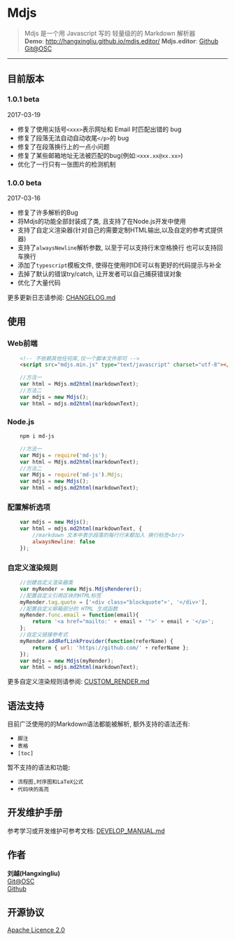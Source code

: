 # Mdjs

> Mdjs 是一个用 Javascript 写的 轻量级的的 Markdown 解析器   
> **Demo**: <http://hangxingliu.github.io/mdjs.editor/>
> **Mdjs.editor**: 
> [Github](https://github.com/hangxingliu/mdjs.editor)
> [Git@OSC](http://git.oschina.net/voyageliu/mdjs.editor)

---

## 目前版本

### 1.0.1 **beta**

2017-03-19

- 修复了使用尖括号`<xxx>`表示网址和 Email 时匹配出错的 bug
- 修复了段落无法自动自动收尾`</p>`的 bug
- 修复了在段落换行上的一点小问题
- 修复了某些邮箱地址无法被匹配的bug(例如:`<xxx.xx@xx.xx>`)
- 优化了一行只有一张图片的检测机制

### 1.0.0 **beta**

2017-03-16

- 修复了许多解析的Bug
- 将Mdjs的功能全部封装成了类, 且支持了在Node.js开发中使用
- 支持了自定义渲染器(针对自己的需要定制HTML输出,以及自定的参考式提供器)
- 支持了`alwaysNewline`解析参数, 以至于可以支持行末空格换行 也可以支持回车换行
- 添加了`typescript`模板文件, 使得在使用时IDE可以有更好的代码提示与补全
- 去掉了默认的错误try/catch, 让开发者可以自己捕获错误对象
- 优化了大量代码

更多更新日志请参阅: [CHANGELOG.md](documents/CHANGELOG.md)

## 使用

### Web前端

``` html
	<!-- 不依赖其他任何库,仅一个脚本文件即可 -->
	<script src="mdjs.min.js" type="text/javascript" charset="utf-8"></script>
```

``` javascript
	//方法一
	var html = Mdjs.md2html(markdownText);
	//方法二
	var mdjs = new Mdjs();
	var html = mdjs.md2html(markdownText);
```

### Node.js

``` bash
	npm i md-js
```

``` javascript
	//方法一
	var Mdjs = require('md-js');
	var html = Mdjs.md2html(markdownText);
	//方法二
	var Mdjs = require('md-js').Mdjs;
	var mdjs = new Mdjs();
	var html = mdjs.md2html(markdownText);
```

### 配置解析选项

``` javascript
	var mdjs = new Mdjs();
	var html = mdjs.md2html(markdownText, {
		//markdown 文本中表示段落的每行行末都加入 换行标签<br/>
		alwaysNewline: false
	});
```

### 自定义渲染规则

``` javascript
	//创建自定义渲染器类
	var myRender = new Mdjs.MdjsRenderer();
	//配置自定义引用区块的HTML标签
	myRender.tag.quote = ['<div class="blockquote">', '</div>'],
	//配置自定义邮箱部分的 HTML 生成函数
	myRender.func.email = function(email){
		return '<a href="mailto:' + email + '">' + email + '</a>';
	};
	//自定义链接参考式
	myRender.addRefLinkProvider(function(referName) {
		return { url: 'https://github.com/' + referName };
	});
	var mdjs = new Mdjs(myRender);
	var html = mdjs.md2html(markdownText);
```

更多自定义渲染规则请参阅: [CUSTOM_RENDER.md](documents/CUSTOM_RENDER.md)


## 语法支持

目前广泛使用的的Markdown语法都能被解析,
额外支持的语法还有:

- `脚注`
- `表格`
- `[toc]`

暂不支持的语法和功能:

- `流程图,时序图和LaTeX公式`
- `代码块的高亮`

## 开发维护手册

参考学习或开发维护可参考文档:
[DEVELOP_MANUAL.md](documents/DEVELOP_MANUAL.md)

## 作者

**刘越(Hangxingliu)**   
[Git@OSC](https://git.oschina.net/voyageliu)   
[Github](https://github.com/hangxingliu)

## 开源协议

[Apache Licence 2.0](LICENSE)
